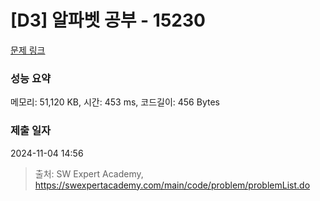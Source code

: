 # [D3] 알파벳 공부 - 15230 

[문제 링크](https://swexpertacademy.com/main/code/problem/problemDetail.do?contestProbId=AYLnMQT6vPADFATf) 

### 성능 요약

메모리: 51,120 KB, 시간: 453 ms, 코드길이: 456 Bytes

### 제출 일자

2024-11-04 14:56



> 출처: SW Expert Academy, https://swexpertacademy.com/main/code/problem/problemList.do
